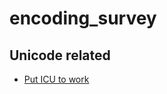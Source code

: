 # encoding_survey

## Unicode related
* [Put ICU to work](http://www.unicodeconference.org/presentations/TS2T2-Loomis-Umaoka.pdf)
